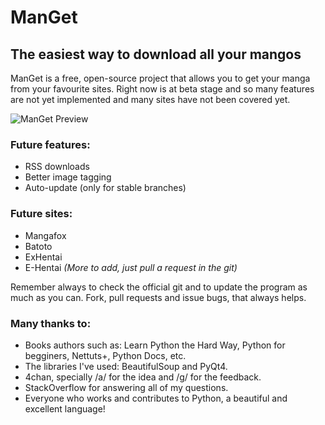 ManGet
======

## The easiest way to download all your mangos ##

ManGet is a free, open-source project that allows you to get your manga from your favourite sites. Right now is at beta stage and so many features are not yet implemented and many sites have not been covered yet.

![ManGet Preview](https://github.com/DoctorMalboro/ManGet/raw/master/ManGet-preview01.png "ManGet Preview")

### Future features:
* RSS downloads
* Better image tagging
* Auto-update (only for stable branches)

### Future sites:
* Mangafox
* Batoto
* ExHentai
* E-Hentai
_(More to add, just pull a request in the git)_

Remember always to check the official git and to update the program as much as you can. Fork, pull requests and issue bugs, that always helps.

### Many thanks to:
* Books authors such as: Learn Python the Hard Way, Python for begginers, Nettuts+, Python Docs, etc.
* The libraries I've used: BeautifulSoup and PyQt4.
* 4chan, specially /a/ for the idea and /g/ for the feedback.
* StackOverflow for answering all of my questions.
* Everyone who works and contributes to Python, a beautiful and excellent language!
